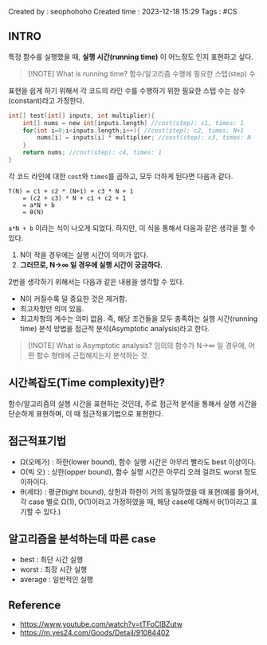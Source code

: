 Created by : seophohoho
Created time : 2023-12-18 15:29
Tags : #CS 
## INTRO
특정 함수를 실행했을 때, **실행 시간(running time)** 이 어느정도 인지 표현하고 싶다.
> [!NOTE] What is running time?
> 함수/알고리즘 수행에 필요한 스텝(step) 수

표현을 쉽게 하기 위해서 각 코드의 라인 수를 수행하기 위한 필요한 스텝 수는 상수(constant)라고 가정한다. 
```c
int[] test(int[] inputs, int multiplier){
	int[] nums = new int[inputs.length] //cost(step): c1, times: 1
	for(int i=0;i<inputs.length;i++){ //cost(step): c2, times: N+1
		nums[i] = inputs[i] * multiplier; //cost(step): c3, times: N
	}
	return nums; //cost(step): c4, times: 1
}
```
각 코드 라인에 대한 `cost`와 `times`를 곱하고, 모두 더하게 된다면 다음과 같다.
```plaintext
T(N) = c1 + c2 * (N+1) + c3 * N + 1
	= (c2 + c3) * N + c1 + c2 + 1
	= a*N + b
	= θ(N)
```
`a*N + b` 이라는 식이 나오게 되었다. 하지만, 이 식을 통해서 다음과 같은 생각을 할 수 있다.
1. N이 작을 경우에는 실행 시간이 의미가 없다.
2. **그러므로, N->∞ 일 경우에 실행 시간이 궁금하다.**

2번을 생각하기 위해서는 다음과 같은 내용을 생각할 수 있다.
- N이 커질수록 덜 중요한 것은 제거함.
- 최고차항만 의미 있음.
- 최고차항의 계수는 의미 없음.
즉, 해당 조건들을 모두 충족하는 실행 시간(running time) 분석 방법을 점근적 분석(Asymptotic analysis)라고 한다.
> [!NOTE] What is Asymptotic analysis?
> 임의의 함수가 N->∞ 일 경우에, 어떤 함수 형태에 근접해지는지 분석하는 것.
## 시간복잡도(Time complexity)란?
함수/알고리즘의 실행 시간을 표현하는 것인데, 주로 점근적 분석을 통해서 실행 시간을 단순하게 표현하며, 이 때 점근적표기법으로 표현한다.
## 점근적표기법
- Ω(오메가) : 하한(lower bound), 함수 실행 시간은 아무리 빨라도 best 이상이다.
- O(빅 오) : 상한(opper bound), 함수 실행 시간은 아무리 오래 걸려도 worst 정도 이하이다.
- θ(세타) : 평균(tight bound), 상한과 하한이 거의 동일하였을 때 표현(예를 들어서, 각 case 별로 Ω(1), O(1)이라고 가정하였을 때, 해당 case에 대해서 θ(1)이라고 표기할 수 있다.)
## 알고리즘을 분석하는데 따른 case
- best : 최단 시간 실행
- worst : 최장 시간 실행
- average : 일반적인 실행
## Reference
- https://www.youtube.com/watch?v=tTFoClBZutw
- https://m.yes24.com/Goods/Detail/91084402